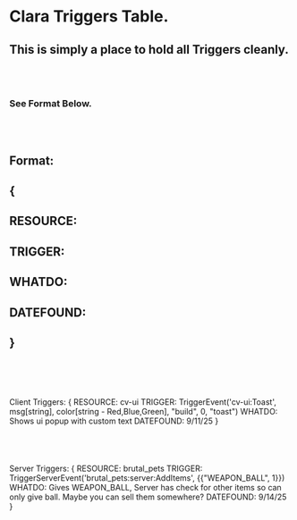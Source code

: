# Clara Triggers Table.
## This is simply a place to hold all Triggers cleanly.

<br>
<br>

### See Format Below.

<br>
<br>

## Format:
## {
## RESOURCE: 
## TRIGGER: 
## WHATDO: 
## DATEFOUND: 
## }
<br>
<br>
<br>
<br>
Client Triggers:
{
RESOURCE: cv-ui
TRIGGER: TriggerEvent('cv-ui:Toast', msg[string], color[string - Red,Blue,Green], "build", 0, "toast")
WHATDO: Shows ui popup with custom text
DATEFOUND: 9/11/25
}
<br>
<br>
<br>
<br>
<br>
Server Triggers:
{
RESOURCE: brutal_pets
TRIGGER: TriggerServerEvent('brutal_pets:server:AddItems', {{"WEAPON_BALL", 1}})
WHATDO: Gives WEAPON_BALL, Server has check for other items so can only give ball. Maybe you can sell them somewhere?
DATEFOUND: 9/14/25
}

